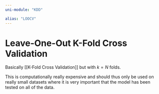 ```yaml
---
uni-module: "KDD"

alias: "LOOCV"
---
```

# Leave-One-Out K-Fold Cross Validation

Basically [[K-Fold Cross Validation]] but with $k=N$ folds.

This is computationally really expensive and should thus only be used on really small datasets where it is very important that the model has been tested on all of the data.
